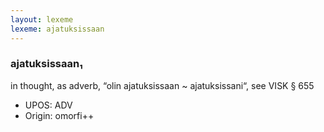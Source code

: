 ```yaml
---
layout: lexeme
lexeme: ajatuksissaan
---
```


###  ajatuksissaan₁

in thought, as adverb, “olin ajatuksissaan ~ ajatuksissani“, see VISK § 655
* UPOS:  ADV
* Origin:  omorfi++

